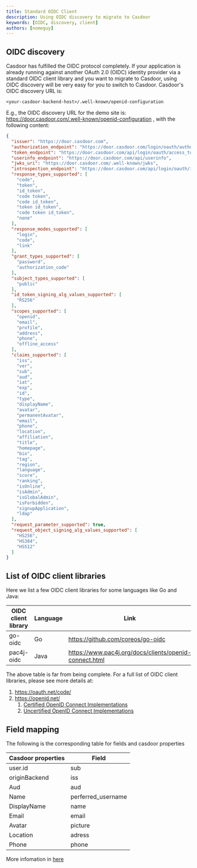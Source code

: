 ```yaml
---
title: Standard OIDC Client
description: Using OIDC discovery to migrate to Casdoor
keywords: [OIDC, discovery, client]
authors: [nomeguy]
---
```


## OIDC discovery

Casdoor has fulfilled the OIDC protocol completely. If your application is already running against another OAuth 2.0 (OIDC) identity provider via a standard OIDC client library and you want to migrate to Casdoor, using OIDC discovery will be very easy for you to switch to Casdoor. Casdoor's OIDC discovery URL is:

```
<your-casdoor-backend-host>/.well-known/openid-configuration
```

E.g., the OIDC discovery URL for the demo site is: https://door.casdoor.com/.well-known/openid-configuration , with the following content:

```json
{
  "issuer": "https://door.casdoor.com",
  "authorization_endpoint": "https://door.casdoor.com/login/oauth/authorize",
  "token_endpoint": "https://door.casdoor.com/api/login/oauth/access_token",
  "userinfo_endpoint": "https://door.casdoor.com/api/userinfo",
  "jwks_uri": "https://door.casdoor.com/.well-known/jwks",
  "introspection_endpoint": "https://door.casdoor.com/api/login/oauth/introspect",
  "response_types_supported": [
    "code",
    "token",
    "id_token",
    "code token",
    "code id_token",
    "token id_token",
    "code token id_token",
    "none"
  ],
  "response_modes_supported": [
    "login",
    "code",
    "link"
  ],
  "grant_types_supported": [
    "password",
    "authorization_code"
  ],
  "subject_types_supported": [
    "public"
  ],
  "id_token_signing_alg_values_supported": [
    "RS256"
  ],
  "scopes_supported": [
    "openid",
    "email",
    "profile",
    "address",
    "phone",
    "offline_access"
  ],
  "claims_supported": [
    "iss",
    "ver",
    "sub",
    "aud",
    "iat",
    "exp",
    "id",
    "type",
    "displayName",
    "avatar",
    "permanentAvatar",
    "email",
    "phone",
    "location",
    "affiliation",
    "title",
    "homepage",
    "bio",
    "tag",
    "region",
    "language",
    "score",
    "ranking",
    "isOnline",
    "isAdmin",
    "isGlobalAdmin",
    "isForbidden",
    "signupApplication",
    "ldap"
  ],
  "request_parameter_supported": true,
  "request_object_signing_alg_values_supported": [
    "HS256",
    "HS384",
    "HS512"
  ]
}
```

## List of OIDC client libraries

Here we list a few OIDC client libraries for some languages like Go and Java:

| OIDC client library | Language | Link                                                   |
|---------------------|----------|--------------------------------------------------------|
| go-oidc             | Go       | https://github.com/coreos/go-oidc                      |
| pac4j-oidc          | Java     | https://www.pac4j.org/docs/clients/openid-connect.html |

The above table is far from being complete. For a full list of OIDC client libraries, please see more details at:

1. https://oauth.net/code/
2. https://openid.net/
    1. [Certified OpenID Connect Implementations](https://openid.net/developers/certified/)
    1. [Uncertified OpenID Connect Implementations](https://openid.net/developers/uncertified/)

## Field mapping
The following is the corresponding table for fields and casdoor properties

| Casdoor properties  | Field               |
|---------------------|---------------------|
| user.id             | sub                 |
| originBackend       | iss                 |
| Aud                 | aud                 |
| Name                | perferred_username  |
| DisplayName         | name                |
| Email               | email               |
| Avatar              | picture             |
| Location            | adress              |
| Phone               | phone               |

More infomation in [here](https://github.com/casdoor/casdoor/blob/master/object/user.go)
